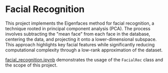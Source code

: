# Facial Recognition

This project implements the Eigenfaces method for facial recognition, a technique rooted in principal component analysis (PCA). The process involves subtracting the "mean face" from each face in the database, centering the data, and projecting it onto a lower-dimensional subspace. This approach highlights key facial features while significantly reducing computational complexity through a low-rank approximation of the dataset. 

[facial_recognition.ipynb]([./facial_recognition.ipynb](https://github.com/trevlarsen/facial-recognition/blob/main/facial_recognition.py)) demonstrates the usage of the `FacialRec` class and the scope of this project.
